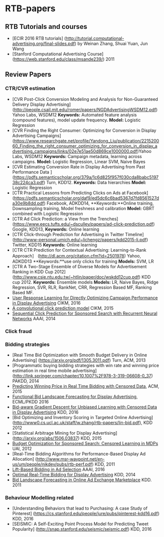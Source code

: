 # RTB-papers



## RTB Tutorials and courses
* [ECIR 2016 RTB tutorials] (http://tutorial.computational-advertising.org/final-slides.pdf) by Weinan Zhang, Shuai Yuan, Jun Wang
* [Stanford Computational Advertising Course] (https://web.stanford.edu/class/msande239/) 2011

## Review Papers
### CTR/CVR estimation
* [CVR Post-Click Conversion Modeling and Analysis for Non-Guaranteed Delivery Display Advertising] (http://people.csail.mit.edu/romer/papers/NGDAdvertisingWSDM12.pdf) Yahoo Labs, WSDM12
**Keywords:** Automated feature analysis (compound features), model update frequency. **Model:** Logistic Regression
* [CVR Finding the Right Consumer: Optimizing for Conversion in Display Advertising Campaigns] (https://www.researchgate.net/profile/Yandong_Liu/publication/221520060_Finding_the_right_consumer_optimizing_for_conversion_in_display_advertising_campaigns/links/02e7e51ae50d869ce1000000.pdf)Yahoo Labs, WSDM12 **Keywords:** Campaign metadata, learning across campaigns. **Model:** Logistic Regression, Linear SVM, Naive Bayes
* [CVR Estimating Conversion Rate in Display Advertising from Past Performance Data ] (https://pdfs.semanticscholar.org/379a/1c6d825f957f030cda8babc519738c224ca3.pdf) Turn, KDD12. **Keywords:** Data hierarchies **Model:** Logistic Regression
* [CTR Practical Lessons from Predicting Clicks on Ads at Facebook] (https://pdfs.semanticscholar.org/daf9/ed5dc6c6bad5367d7fd8561527da30e9b8dd.pdf) Facebook, ADKDD14, **Keywords:**Online training, Downsampling training, Model freshness and calibration **Model:** GBRT combined with Logistic Regression
* [CTR Ad Click Prediction: a View from the Trenches] (https://www.eecs.tufts.edu/~dsculley/papers/ad-click-prediction.pdf) Google, KDD13, **Keywords:** Online learning
* [CTR Click-through Prediction for Advertising in Twitter Timeline] (http://www-personal.umich.edu/~lichengz/papers/kdd2015-li.pdf) Twitter, KDD15 **Keywords:** Online learning
* [CTR CTR Prediction for Contextual Advertising: Learning-to-Rank Approach］ (http://dl.acm.org/citation.cfm?id=2501978) Yahoo, ADKDD13 **Keywords:**use only clicks for training  **Models:** SVM, LR
* [CTR A Two-Stage Ensemble of Diverse Models for Advertisement Ranking in KDD Cup 2012] (http://www.csie.ntu.edu.tw/~htlin/paper/doc/wskdd12cup.pdf) KDD cup 2012. **Keywords:** Ensemble models **Models:** LR, Naive Bayes, Ridge Regression, SVR, RLR, RankNet, CRR, Regression Based MF, Ranking Based MF.
* [User Response Learning for Directly Optimizing Campaign Performance in Display Advertising](http://apex.sjtu.edu.cn/public/files/papers/20160817/opt-ctr-bid.pdf) CIKM, 2016
* [A convolutional click prediction model](http://www.nlpr.ia.ac.cn/English/irds/People/sw/Liu2015CCPM.pdf) CIKM, 2015
* [Sequential Click Prediction for Sponsored Search with Recurrent Neural Networks](https://arxiv.org/pdf/1404.5772v3.pdf) AAAI, 2014


### Click fraud
### Bidding strategies

* [Real Time Bid Optimization with Smooth Budget Delivery in Online Advertising] (https://arxiv.org/pdf/1305.3011.pdf) Turn, ACM, 2013
* [Programmatic buying bidding strategies with win rate and winning price estimation in real time mobile advertising] (http://link.springer.com/chapter/10.1007%2F978-3-319-06608-0_37) PAKDD, 2014
* [Predicting Winning Price in Real Time Bidding with Censored Data](http://www0.cs.ucl.ac.uk/staff/w.zhang/rtb-papers/win-price-pred.pdf), ACM, 2015
* [Functional Bid Landscape Forecasting for Display Advertising](http://apex.sjtu.edu.cn/public/files/members/20160817/functional-bid-lands.pdf), ECML/PKDD 2016
* [Bid-aware Gradient Descent for Unbiased Learning with Censored Data in Display Advertising](http://www.kdd.org/kdd2016/papers/files/adp0028-zhangA.pdf) KDD, 2016
* [Bid Optimizing and Inventory Scoring in Targeted Online Advertising] (http://www0.cs.ucl.ac.uk/staff/w.zhang/rtb-papers/lin-bid.pdf), KDD 2012
* [Statistical Arbitrage Mining for Display Advertising] (http://arxiv.org/abs/1506.03837) KDD, 2015
* [Budget Optimization for Sponsored Search: Censored Learning in MDPs](https://www.cis.upenn.edu/~mkearns/papers/ssbudget.pdf) UAI, 2012
* [Real-Time Bidding Algorithms for Performance-Based Display Ad Allocation] (http://www.msr-waypoint.net/en-us/um/people/nikdev/pubs/rtb-perf.pdf) KDD, 2011
* [Lift-Based Bidding in Ad Selection](http://www0.cs.ucl.ac.uk/staff/w.zhang/rtb-papers/lift-bidding.pdf) AAAI, 2016
* [Optimal Real-Time Bidding for Display Advertising](http://www0.cs.ucl.ac.uk/staff/Weinan.Zhang/papers/ortb-kdd.pdf) KDD, 2014
* [Bid Landscape Forecasting in Online Ad Exchange Marketplace](http://www0.cs.ucl.ac.uk/staff/w.zhang/rtb-papers/bid-lands.pdf) KDD. 2011


### Behaviour Modelling related
* [Understanding Behaviors that lead to Purchasing: A case Study of Pinterest] (https://cs.stanford.edu/people/jure/pubs/pinterest-kdd16.pdf) KDD, 2016 
* [SEISMIC: A Self-Exciting Point Process Model for Predicting Tweet Popularity] (http://snap.stanford.edu/seismic/seismic.pdf) KDD, 2016

